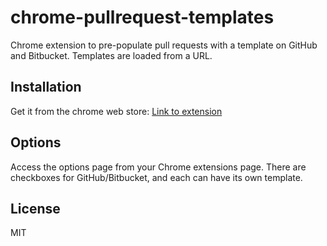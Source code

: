 # chrome-pullrequest-templates
Chrome extension to pre-populate pull requests with a template on GitHub and Bitbucket.
Templates are loaded from a URL.

## Installation
Get it from the chrome web store: [Link to extension](https://chrome.google.com/webstore/detail/git-pull-request-template/dlflgkjacacpmhdpiggkdiaieddfmkia?hl=en-US)

## Options
Access the options page from your Chrome extensions page. 
There are checkboxes for GitHub/Bitbucket, and each can have its own template.

## License
MIT
